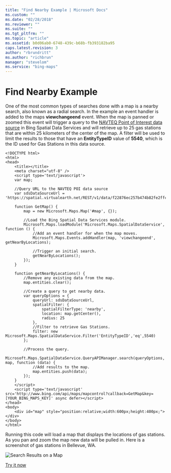```yaml
---
title: "Find Nearby Example | Microsoft Docs"
ms.custom: ""
ms.date: "02/28/2018"
ms.reviewer: ""
ms.suite: ""
ms.tgt_pltfrm: ""
ms.topic: "article"
ms.assetid: b0d06ab0-6748-439c-b68b-fb393182ba95
caps.latest.revision: 3
author: "rbrundritt"
ms.author: "richbrun"
manager: "stevelom"
ms.service: "bing-maps"
---
```

# Find Nearby Example
One of the most common types of searches done with a map is a nearby search, also known as a radial search. In the example an event handler is added to the maps **viewchangeend** event. When the map is panned or zoomed this event will trigger a query to the [NAVTEQ Point of Interest data source](../spatial-data-services/navteqna.md) in Bing Spatial Data Services and will retrieve up to 25 gas stations that are within 25 kilometers of the center of the map. A filter will be used to limit the results to those that have an **EntityTypeID** value of **5540**, which is the ID used for Gas Stations in this data source.

```
<!DOCTYPE html>
<html>
<head>
    <title></title>
    <meta charset="utf-8" />
	<script type='text/javascript'>
    var map;

    //Query URL to the NAVTEQ POI data source
    var sdsDataSourceUrl = 'https://spatial.virtualearth.net/REST/v1/data/f22876ec257b474b82fe2ffcb8393150/NavteqNA/NavteqPOIs';

    function GetMap() {
        map = new Microsoft.Maps.Map('#map', {});

        //Load the Bing Spatial Data Services module.
        Microsoft.Maps.loadModule('Microsoft.Maps.SpatialDataService', function () {
            //Add an event handler for when the map moves.
            Microsoft.Maps.Events.addHandler(map, 'viewchangeend', getNearByLocations);

            //Trigger an initial search.
            getNearByLocations();
        });
    }

    function getNearByLocations() {
        //Remove any existing data from the map.
        map.entities.clear();

        //Create a query to get nearby data.
        var queryOptions = {
            queryUrl: sdsDataSourceUrl,
            spatialFilter: {
                spatialFilterType: 'nearby',
                location: map.getCenter(),
                radius: 25
            },
            //Filter to retrieve Gas Stations.
            filter: new Microsoft.Maps.SpatialDataService.Filter('EntityTypeID','eq',5540) 
        };

        //Process the query.
        Microsoft.Maps.SpatialDataService.QueryAPIManager.search(queryOptions, map, function (data) {
            //Add results to the map.
            map.entities.push(data);
        });
    }
    </script>
    <script type='text/javascript' src='http://www.bing.com/api/maps/mapcontrol?callback=GetMap&key=[YOUR_BING_MAPS_KEY]' async defer></script>
</head>
<body>
    <div id="map" style="position:relative;width:600px;height:400px;"></div>
</body>
</html>
```

Running this code will load a map that displays the locations of gas stations. As you pan and zoom the map new data will be pulled in. Here is a screenshot of gas stations in Bellevue, WA.

![Search Results on a Map](../../media/bmv8-basicfindnearbyexample.png)

[Try it now](http://www.bing.com/api/maps/sdk/mapcontrol/isdk?sdsNearbySearch+JS#sdsNearbySearch+JS)

